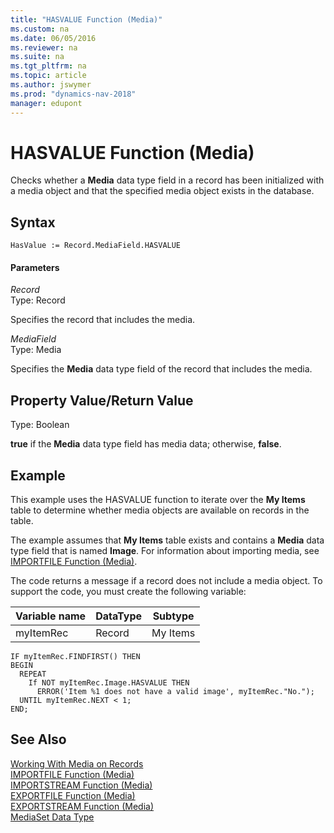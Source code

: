 ```yaml
---
title: "HASVALUE Function (Media)"
ms.custom: na
ms.date: 06/05/2016
ms.reviewer: na
ms.suite: na
ms.tgt_pltfrm: na
ms.topic: article
ms.author: jswymer
ms.prod: "dynamics-nav-2018"
manager: edupont
---
```

# HASVALUE Function (Media)
Checks whether a **Media** data type field in a record has been initialized with a media object and that the specified media object exists in the database.  

## Syntax  

```  
HasValue := Record.MediaField.HASVALUE  
```  

#### Parameters  
 *Record*  
 Type: Record  

 Specifies the record that includes the media.  

 *MediaField*  
 Type: Media  

 Specifies the **Media** data type field of the record that includes the media.  

## Property Value/Return Value  
 Type: Boolean  

 **true** if the **Media** data type field has media data; otherwise, **false**.  

## Example  
This example uses the HASVALUE function to iterate over the **My Items** table to determine whether media objects are available on records in the table.  

The example assumes that **My Items** table exists and contains a **Media** data type field that is named **Image**. For information about importing media, see [IMPORTFILE Function \(Media\)](IMPORTFILE-Function--Media-.md).  

The code returns a message if a record does not include a media object. To support the code, you must create the following variable:  

|Variable name|DataType|Subtype|  
|-------------------|--------------|-------------|  
|myItemRec|Record|My Items|  

```  
IF myItemRec.FINDFIRST() THEN  
BEGIN  
  REPEAT  
    If NOT myItemRec.Image.HASVALUE THEN  
      ERROR('Item %1 does not have a valid image', myItemRec."No.");  
  UNTIL myItemRec.NEXT < 1;  
END;  
```  

## See Also  
 [Working With Media on Records](Working-With-Media-on-Records.md)   
 [IMPORTFILE Function \(Media\)](IMPORTFILE-Function--Media-.md)   
 [IMPORTSTREAM Function \(Media\)](IMPORTSTREAM-Function--Media-.md)   
 [EXPORTFILE Function \(Media\)](EXPORTFILE-Function--Media-.md)  
 [EXPORTSTREAM Function \(Media\)](EXPORTSTREAM-Function--Media-.md)  
 [MediaSet Data Type](MediaSet-Data-Type.md)  
